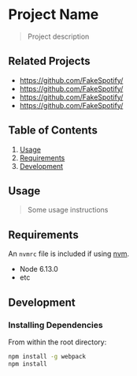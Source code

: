 # Project Name

> Project description

## Related Projects

  - https://github.com/FakeSpotify/
  - https://github.com/FakeSpotify/
  - https://github.com/FakeSpotify/
  - https://github.com/FakeSpotify/

## Table of Contents

1. [Usage](#Usage)
1. [Requirements](#requirements)
1. [Development](#development)

## Usage

> Some usage instructions

## Requirements

An `nvmrc` file is included if using [nvm](https://github.com/creationix/nvm).

- Node 6.13.0
- etc

## Development

### Installing Dependencies

From within the root directory:

```sh
npm install -g webpack
npm install
```
